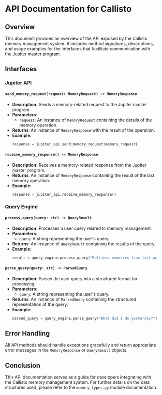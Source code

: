 # API Documentation for Callisto

## Overview
This document provides an overview of the API exposed by the Callisto memory management system. It includes method signatures, descriptions, and usage examples for the interfaces that facilitate communication with the Jupiter master program.

## Interfaces

### Jupiter API

#### `send_memory_request(request: MemoryRequest) -> MemoryResponse`
- **Description**: Sends a memory-related request to the Jupiter master program.
- **Parameters**:
  - `request`: An instance of `MemoryRequest` containing the details of the memory operation.
- **Returns**: An instance of `MemoryResponse` with the result of the operation.
- **Example**:
  ```python
  response = jupiter_api.send_memory_request(memory_request)
  ```

#### `receive_memory_response() -> MemoryResponse`
- **Description**: Receives a memory-related response from the Jupiter master program.
- **Returns**: An instance of `MemoryResponse` containing the result of the last memory operation.
- **Example**:
  ```python
  response = jupiter_api.receive_memory_response()
  ```

### Query Engine

#### `process_query(query: str) -> QueryResult`
- **Description**: Processes a user query related to memory management.
- **Parameters**:
  - `query`: A string representing the user's query.
- **Returns**: An instance of `QueryResult` containing the results of the query.
- **Example**:
  ```python
  result = query_engine.process_query("Retrieve memories from last week")
  ```

#### `parse_query(query: str) -> ParsedQuery`
- **Description**: Parses the user query into a structured format for processing.
- **Parameters**:
  - `query`: A string representing the user's query.
- **Returns**: An instance of `ParsedQuery` containing the structured representation of the query.
- **Example**:
  ```python
  parsed_query = query_engine.parse_query("What did I do yesterday?")
  ```

## Error Handling
All API methods should handle exceptions gracefully and return appropriate error messages in the `MemoryResponse` or `QueryResult` objects.

## Conclusion
This API documentation serves as a guide for developers integrating with the Callisto memory management system. For further details on the data structures used, please refer to the `memory_types.py` module documentation.